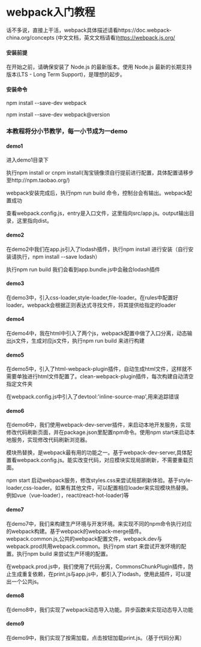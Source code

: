 # webpack入门教程
话不多说，直接上干活，webpack具体描述请看https://doc.webpack-china.org/concepts (中文文档，英文文档请看)https://webpack.js.org/
#### 安装前提
在开始之前，请确保安装了 Node.js 的最新版本。使用 Node.js 最新的长期支持版本(LTS - Long Term Support)，是理想的起步。
#### 安装命令
npm install --save-dev webpack

npm install --save-dev webpack@version

### 本教程将分小节教学，每一小节成为一demo

#### demo1
进入demo1目录下

执行npm install or cnpm install(淘宝镜像须自行提前进行配置，具体配置请移步至http://npm.taobao.org/)

webpack安装完成后，执行npm run build 命令，控制台会有输出。webpack配置成功

查看webpack.config.js，entry是入口文件，这里指向src/app.js。output输出目录，这里指向dist。

#### demo2

在demo2中我们在app.js引入了lodash插件，执行npm install 进行安装（自行安装请执行，npm install --save lodash）

执行npm run build 我们会看到app.bundle.js中会融合lodash插件

#### demo3

在demo3中，引入css-loader,style-loader,file-loader。在rules中配置好loader。webpack会根据正则表达式寻找文件，将其提供给指定的loader

#### demo4

在demo4中，我在html中引入了两个js，webpack配置中做了入口分离，动态输出js文件，生成对应js文件，执行npm run build 来进行构建

#### demo5

在demo5中，引入了html-webpack-plugin插件，自动生成html文件，这样就不需要单独进行html文件配置了。clean-webpack-plugin插件，每次构建自动清空指定文件夹

在webpack.config.js中引入了devtool:'inline-source-map',用来追踪错误

#### demo6

在demo6中，我们使用webpack-dev-server插件，来启动本地开发服务，实现修改代码刷新页面，并在package.json里配置npm命令。使用npm start来启动本地服务，实现修改代码刷新浏览器。

模块热替换，是webpack最有用的功能之一。基于webpack-dev-server,具体配置看webpack.config.js。能实改变代码，对应模块实现局部刷新，不需要重载页面。

npm start 启动webpack服务，修改styles.css来尝试局部刷新体验。基于style-loader,css-loader。如果有其他文件，可以配置相应loader来实现模块热替换。例如vue（vue-loader），react(react-hot-loader)等

#### demo7

在demo7中，我们来构建生产环境与开发环境。来实现不同的npm命令执行对应的webpack构建。基于webpack的webpack-merge插件。webpack.common.js,公共的webpack配置文件，webpack.dev与webpack.prod共用webpack.common。执行npm start 来尝试开发环境的配置。执行npm build 来尝试生产环境的配置。

在webpack.prod.js中，我们使用了代码分离，CommonsChunkPlugin插件，防止生成重复依赖，在print.js与app.js中，都引入了lodash，使用此插件，可以提出一个公共js。

#### demo8

在demo8中，我们实现了webpack动态导入功能。异步函数来实现动态导入功能

#### demo9

在demo9中，我们实现了按需加载，点击按钮加载print.js。（基于代码分离）